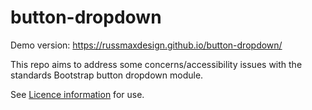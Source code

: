 # button-dropdown

Demo version: https://russmaxdesign.github.io/button-dropdown/

This repo aims to address some concerns/accessibility issues with the standards Bootstrap button dropdown module.

See [Licence information](LICENCE) for use.
